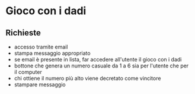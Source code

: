 Gioco con i dadi
===

## Richieste
- accesso tramite email
- stampa messaggio appropriato
- se email è presente in lista, far accedere all'utente il gioco con i dadi
- bottone che genera un numero casuale da 1 a 6 sia per l'utente che per il computer
- chi ottiene il numero più alto viene decretato come vincitore
- stampare messaggio

